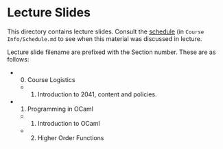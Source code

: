 # Lecture Slides

This directory contains lecture slides.  Consult the
[schedule](https://github.umn.edu/umn-csci-2041-S18/public-class-repo/blob/master/Course%20Info/Schedule.md)
(in ``Course Info/Schedule.md`` to see when this material was
discussed in lecture.

Lecture slide filename are prefixed with the Section number.  These
are as follows:

- 0. Course Logistics
   - 1. Introduction to 2041, content and policies.
- 1. Programming in OCaml
   - 1. Introduction to OCaml
   - 2. Higher Order Functions

